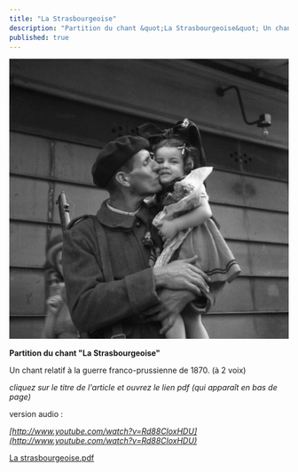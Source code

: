 ```yaml
---
title: "La Strasbourgeoise"
description: "Partition du chant &quot;La Strasbourgeoise&quot; Un chant relatif à la guerre franco-prussienne de 1870. (à 2 voix) cliquez sur le titre de l'article et ouvrez le lien pdf (qui apparaît en bas de page) version audio : http://www.youtube.com/watch?v=Rd88CloxHDU..."
published: true
---
```



![](/images/2013-05-05-strasbourgeoise.jpg)

**Partition du chant "La Strasbourgeoise"**

Un chant relatif à la guerre franco-prussienne de 1870. (à 2 voix)

*cliquez sur le titre de l'article et ouvrez le lien pdf (qui apparaît en bas de page)*

version audio :

*[http://www.youtube.com/watch?v=Rd88CloxHDU](http://www.youtube.com/watch?v=Rd88CloxHDU)*

[La strasbourgeoise.pdf](/partitions/la-strasbourgeoise.pdf)